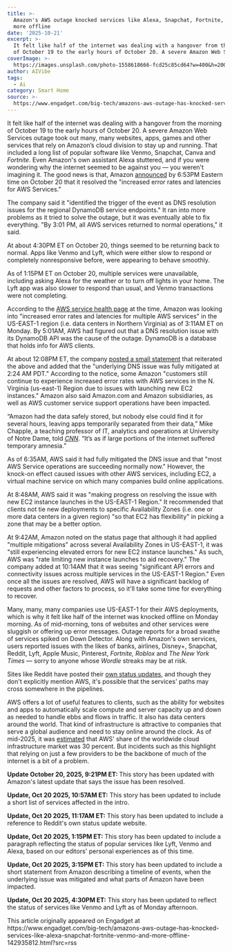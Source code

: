 ```yaml
---
title: >-
  Amazon's AWS outage knocked services like Alexa, Snapchat, Fortnite, Venmo and
  more offline
date: '2025-10-21'
excerpt: >-
  It felt like half of the internet was dealing with a hangover from the morning
  of October 19 to the early hours of October 20. A severe Amazon Web Ser...
coverImage: >-
  https://images.unsplash.com/photo-1558618666-fcd25c85cd64?w=400&h=200&fit=crop&auto=format
author: AIVibe
tags:
  - Ai
category: Smart Home
source: >-
  https://www.engadget.com/big-tech/amazons-aws-outage-has-knocked-services-like-alexa-snapchat-fortnite-venmo-and-more-offline-142935812.html?src=rss
---
```

<p>It felt like half of the internet was dealing with a hangover from the morning of October 19 to the early hours of October 20. A severe Amazon Web Services outage took out many, many websites, apps, games and other services that rely on Amazon’s cloud division to stay up and running. That included a long list of popular software like Venmo, Snapchat, Canva and <em>Fortnite</em>. Even Amazon's own assistant Alexa stuttered, and if you were wondering why the internet seemed to be against you — you weren't imagining it. The good news is that, Amazon <a data-i13n="cpos:1;pos:1" href="https://health.aws.amazon.com/health/status">announced</a> by 6:53PM Eastern time on October 20 that it resolved the "increased error rates and latencies for AWS Services."</p>
<p>The company said it "identified the trigger of the event as DNS resolution issues for the regional DynamoDB service endpoints." It ran into more problems as it tried to solve the outage, but it was eventually able to fix everything. "By 3:01 PM, all AWS services returned to normal operations," it said.&nbsp;</p>
<span id="end-legacy-contents"></span><p>At about 4:30PM ET on October 20, things seemed to be returning back to normal. Apps like Venmo and Lyft, which were either slow to respond or completely nonresponsive before, were appearing to behave smoothly.&nbsp;</p>
<p>As of 1:15PM ET on October 20, multiple services were unavailable, including asking Alexa for the weather or to turn off lights in your home. The Lyft app was also slower to respond than usual, and Venmo transactions were not completing.</p>
<p>According to the <a data-i13n="cpos:2;pos:1" href="https://health.aws.amazon.com/health/status">AWS service health page</a> at the time, Amazon was looking into "increased error rates and latencies for multiple AWS services" in the US-EAST-1 region (i.e. data centers in Northern Virginia) as of 3:11AM ET on Monday. By 5:01AM, AWS had figured out that a DNS resolution issue with its DynamoDB API was the cause of the outage. DynamoDB is a database that holds info for AWS clients.&nbsp;</p>
<p>At about 12:08PM ET, the company <a data-i13n="cpos:3;pos:1" href="https://www.aboutamazon.com/news/aws/aws-service-disruptions-outage-update">posted a small statement</a> that reiterated the above and added that the "underlying DNS issue was fully mitigated at 2:24 AM PDT." According to the notice, some Amazon "customers still continue to experience increased error rates with AWS services in the N. Virginia (us-east-1) Region due to issues with launching new EC2 instances." Amazon also said Amazon.com and Amazon subsidiaries, as well as AWS customer service support operations have been impacted.</p>
<p>“Amazon had the data safely stored, but nobody else could find it for several hours, leaving apps temporarily separated from their data,” Mike Chapple, a teaching professor of IT, analytics and operations at University of Notre Dame, told <a data-i13n="cpos:4;pos:1" href="https://www.cnn.com/business/live-news/amazon-tech-outage-10-20-25-intl?post-id=cmgz331910000356o8os98qu2"><em>CNN</em></a>. “It’s as if large portions of the internet suffered temporary amnesia.”</p>
<p>As of 6:35AM, AWS said it had fully mitigated the DNS issue and that "most AWS Service operations are succeeding normally now." However, the knock-on effect caused issues with other AWS services, including EC2, a virtual machine service on which many companies build online applications.</p>
<p>At 8:48AM, AWS said it was "making progress on resolving the issue with new EC2 instance launches in the US-EAST-1 Region." It recommended that clients not tie new deployments to specific Availability Zones (i.e. one or more data centers in a given region) "so that EC2 has flexibility" in picking a zone that may be a better option.</p>
<p>At 9:42AM, Amazon noted on the status page that although it had applied "multiple mitigations" across several Availability Zones in US-EAST-1, it was "still experiencing elevated errors for new EC2 instance launches." As such, AWS was "rate limiting new instance launches to aid recovery." The company added at 10:14AM that it was seeing "significant API errors and connectivity issues across multiple services in the US-EAST-1 Region." Even once all the issues are resolved, AWS will have a significant backlog of requests and other factors to process, so it'll take some time for everything to recover.</p>
<p>Many, many, many companies use US-EAST-1 for their AWS deployments, which is why it felt like half of the internet was knocked offline on Monday morning. As of mid-morning, tons of websites and other services were sluggish or offering up error messages. Outage reports for a broad swathe of services spiked on Down Detector. Along with Amazon's own services, users reported issues with the likes of banks, airlines, Disney+, Snapchat, Reddit, Lyft, Apple Music, Pinterest, <em>Fortnite, Roblox </em>and <em>The New York Times </em>— sorry to anyone whose <em>Wordle</em> streaks may be at risk.</p>
<p>Sites like Reddit have posted their <a data-i13n="cpos:5;pos:1" href="https://www.redditstatus.com/">own status updates</a>, and though they don't explicitly mention AWS, it's possible that the services' paths may cross somewhere in the pipelines.</p>
<p>AWS offers a lot of useful features to clients, such as the ability for websites and apps to automatically scale compute and server capacity up and down as needed to handle ebbs and flows in traffic. It also has data centers around the world. That kind of infrastructure is attractive to companies that serve a global  audience and need to stay online around the clock. As of mid-2025, it was <a data-i13n="elm:context_link;elmt:doNotAffiliate;cpos:6;pos:1" class="no-affiliate-link" href="https://www.statista.com/chart/18819/worldwide-market-share-of-leading-cloud-infrastructure-service-providers/">estimated</a> that AWS' share of the worldwide cloud infrastructure market was 30 percent. But incidents such as this highlight that relying on just a few providers to be the backbone of much of the internet is a bit of a problem.</p>
<p><strong>Update October 20, 2025, 9:21PM ET: </strong>This story has been updated with Amazon's latest update that says the issue has been resolved.</p>
<p><strong>Update, Oct 20 2025, 10:57AM ET:</strong> This story has been updated to include a short list of services affected in the intro.</p>
<p><strong>Update, Oct 20 2025, 11:17AM ET:</strong> This story has been updated to include a reference to Reddit's own status update website.</p>
<p><strong>Update, Oct 20 2025, 1:15PM ET:</strong> This story has been updated to include a paragraph reflecting the status of popular services like Lyft, Venmo and Alexa, based on our editors' personal experiences as of this time.</p>
<p><strong>Update, Oct 20 2025, 3:15PM ET:</strong> This story has been updated to include a short statement from Amazon describing a timeline of events, when the underlying issue was mitigated and what parts of Amazon have been impacted.</p>
<p><strong>Update, Oct 20 2025, 4:30PM ET:</strong> This story has been updated to reflect the status of services like Venmo and Lyft as of Monday afternoon.</p>This article originally appeared on Engadget at https://www.engadget.com/big-tech/amazons-aws-outage-has-knocked-services-like-alexa-snapchat-fortnite-venmo-and-more-offline-142935812.html?src=rss

